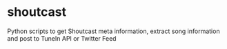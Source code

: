 # shoutcast
Python scripts to get Shoutcast meta information, extract song information and post to TuneIn API or Twitter Feed

